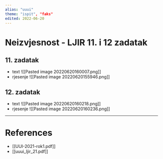 ```yaml
---
alias: "uuui"
theme: "ispit", "faks"
edited: 2022-06-20
---
```

# Neizvjesnost - LJIR 11. i 12 zadatak
## 11. zadatak
- text ![[Pasted image 20220620160007.png]]
- rjesenje ![[Pasted image 20220620155946.png]]
## 12. zadatak
- text ![[Pasted image 20220620160218.png]]
- rjesenje ![[Pasted image 20220620160236.png]]
---
# References
- [[UUI-2021-rok1.pdf]]
- [[uuui_ljir_21.pdf]]